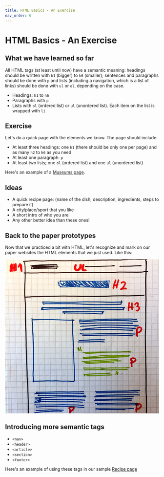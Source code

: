```yaml
---
title: HTML Basics - An Exercise
nav_order: 6
---
```


# HTML Basics  - An Exercise

## What we have learned so far

All HTML tags (at least until now) have a semantic meaning: headings should be written with `h1` (bigger) to `h6`
(smaller); sentences and paragraphs should be done with `p` and lists (including a navigation, which is a list of links)
should be done with `ul` or `ol`, depending on the case.

- Headings: `h1` to `h6`
- Paragraphs with `p`
- Lists with `ol` (ordered list) or `ul` (unordered list). Each item on the list is wrapped with `li`

## Exercise

Let's do a quick page with the elements we know. The page should include:

- At least three headings: one `h1` (there should be only one per page) and as many `h2` to `h6` as you need
- At least one paragraph: `p`
- At least two lists; one `ol` (ordered list) and one `ul` (unordered list)

Here's an example of a [Museums page](./museums.html).

## Ideas

- A quick recipe page: (name of the dish, description, ingredients, steps to prepare it)
- A city/place/sport that you like
- A short intro of who you are
- Any other better idea than these ones!

## Back to the paper prototypes

Now that we practiced a bit with HTML, let's recognize and mark on our paper websites the HTML elements that we just
used. Like this:

![Paper prototype](prototype.jpg)

## Introducing more semantic tags

- `<nav>`
- `<header>`
- `<article>`
- `<section>`
- `<footer>`

Here's an example of using these tags in our sample [Recipe page](./recipe-site.html)